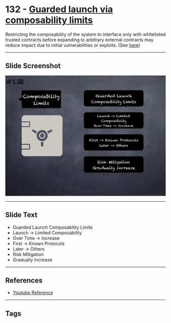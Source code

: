 # 132 - [Guarded launch via composability limits](Guarded%20launch%20via%20composability%20limits.md)
Restricting the composability of the system to interface only with whitelisted trusted contracts before expanding to arbitrary external contracts may reduce impact due to initial vulnerabilities or exploits. (See [here](https://medium.com/electric-capital/derisking-defi-guarded-launches-2600ce730e0a#:~:text=Guarded%20Launches:%20Protecting%20Users%20with%20Limits&text=A%20new%20contract%20is%20deployed,product%20in%20a%20limited%20scope.))
___
## Slide Screenshot
![0132.jpg](../../images/5.%20Pitfalls%20and%20Best%20Practices%20201/132.jpg)
___
## Slide Text
- Guarded Launch Composability Limits
- Launch -> Limited Composability
- Over Time -> Increase
- First -> Known Protocols
- Later -> Others
- Risk Mitigation
- Gradually Increase
___
## References
- [Youtube Reference](https://youtu.be/HqHo1jKUnmU?t=866)
___
## Tags